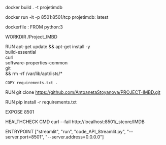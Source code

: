 docker build . -t projetimdb

docker run -it -p 8501:8501/tcp projetimdb: latest


dockerfile :
FROM python:3

WORKDIR /Project_IMBD

RUN apt-get update && apt-get install -y \
    build-essential \
    curl \
    software-properties-common \
    git \
    && rm -rf /var/lib/apt/lists/*

    COPY requirements.txt .


RUN git clone https://github.com/AntoanetaStoyanova/PROJECT-IMBD.git 

RUN pip install -r requirements.txt

EXPOSE 8501

HEALTHCHECK CMD curl --fail http://localhost:8501/_stcore/IMDB

ENTRYPOINT ["streamlit", "run", "code_API_Streamlit.py", "--server.port=8501", "--server.address=0.0.0.0"] 
